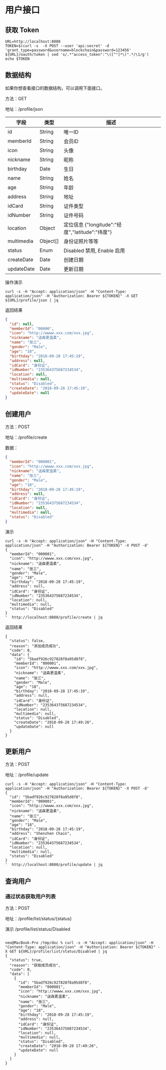 # 用户接口

## 获取 Token

```
URL=http://localhost:8080
TOKEN=$(curl -s  -X POST --user 'api:secret' -d 'grant_type=password&username=blockchain&password=123456' ${URL}/oauth/token | sed 's/.*"access_token":"\([^"]*\)".*/\1/g')
echo $TOKEN
```

## 数据结构

如果你想查看接口的数据结构，可以调用下面接口。

方法：GET

地址：/profile/json


字段 | 类型 | 描述
---- | --- | ---
id | String | 唯一ID
memberId | String | 会员ID
icon | String | 头像
nickname | String | 昵称
birthday | Date | 生日
name | String | 姓名
age | String | 年龄
address | String | 地址
idCard | String | 证件类型
idNumber | String | 证件号码
location | Object | 定位信息 {"longitude":"经度","latitude":"纬度"}
multimedia | Object[] | 身份证照片等等
status	| Enum | Disabled 禁用, Enable 启用
createDate | Date | 创建日期
updateDate | Date | 更新日期


操作演示

```
curl -s -H "Accept: application/json" -H "Content-Type: application/json" -H "Authorization: Bearer ${TOKEN}" -X GET ${URL}/profile/json | jq
```

返回结果

```json
{
  "id": null,
  "memberId": "00000",
  "icon": "http://wwww.xxx.com/xxx.jpg",
  "nickname": "送森更温柔",
  "name": "张三",
  "gender": "Male",
  "age": "18",
  "birthday": "2018-09-28 17:45:19",
  "address": null,
  "idCard": "身份证",
  "idNumber": "235364375687234534",
  "location": null,
  "multimedia": null,
  "status": "Disabled",
  "createDate": "2018-09-28 17:45:19",
  "updateDate": null
}

```

## 创建用户

方法：POST

地址：/profile/create

数据：

```json
{
  "memberId": "000001",
  "icon": "http://wwww.xxx.com/xxx.jpg",
  "nickname": "送森更温柔",
  "name": "张三",
  "gender": "Male",
  "age": "18",
  "birthday": "2018-09-28 17:45:19",
  "address": null,
  "idCard": "身份证",
  "idNumber": "235364375687234534",
  "location": null,
  "multimedia": null,
  "status": "Disabled"
}
```

演示

```
curl -s -H "Accept: application/json" -H "Content-Type: application/json" -H "Authorization: Bearer ${TOKEN}" -X POST -d'
{
  "memberId": "000001",
  "icon": "http://wwww.xxx.com/xxx.jpg",
  "nickname": "送森更温柔",
  "name": "张三",
  "gender": "Male",
  "age": "18",
  "birthday": "2018-09-28 17:45:19",
  "address": null,
  "idCard": "身份证",
  "idNumber": "235364375687234534",
  "location": null,
  "multimedia": null,
  "status": "Disabled"
}
'  http://localhost:8080/profile/create | jq
```

返回结果

```
{
  "status": false,
  "reason": "添加成员成功",
  "code": 0,
  "data": {
    "id": "5badf926c927828f8a95d8f8",
    "memberId": "000001",
    "icon": "http://wwww.xxx.com/xxx.jpg",
    "nickname": "送森更温柔",
    "name": "张三",
    "gender": "Male",
    "age": "18",
    "birthday": "2018-09-28 17:45:19",
    "address": null,
    "idCard": "身份证",
    "idNumber": "235364375687234534",
    "location": null,
    "multimedia": null,
    "status": "Disabled",
    "createDate": "2018-09-28 17:49:26",
    "updateDate": null
  }
}
```

## 更新用户

方法：POST

地址：/profile/update

```
curl -s -H "Accept: application/json" -H "Content-Type: application/json" -H "Authorization: Bearer ${TOKEN}" -X POST -d'
{
  "id": "5badf926c927828f8a95d8f8",
  "memberId": "000001",
  "icon": "http://wwww.xxx.com/xxx.jpg",
  "nickname": "送森更温柔",
  "name": "张三",
  "gender": "Male",
  "age": "18",
  "birthday": "2018-09-28 17:45:19",
  "address": "Shenzhen Chain",
  "idCard": "身份证",
  "idNumber": "235364375687234534",
  "location": null,
  "multimedia": null,
  "status": "Disabled"
}
'  http://localhost:8080/profile/update | jq
```

## 查询用户

### 通过状态获取用户列表

方法：POST

地址：/profile/list/status/{status}

演示 /profile/list/status/Disabled

```

neo@MacBook-Pro /tmp/doc % curl -s -H "Accept: application/json" -H "Content-Type: application/json" -H "Authorization: Bearer ${TOKEN}" -X GET ${URL}/profile/list/status/Disabled | jq
{
  "status": true,
  "reason": "获取成员成功",
  "code": 0,
  "data": [
    {
      "id": "5badf926c927828f8a95d8f8",
      "memberId": "000001",
      "icon": "http://wwww.xxx.com/xxx.jpg",
      "nickname": "送森更温柔",
      "name": "张三",
      "gender": "Male",
      "age": "18",
      "birthday": "2018-09-28 17:45:19",
      "address": null,
      "idCard": "身份证",
      "idNumber": "235364375687234534",
      "location": null,
      "multimedia": null,
      "status": "Disabled",
      "createDate": "2018-09-28 17:49:26",
      "updateDate": null
    }
  ]
}

```
